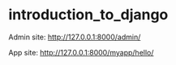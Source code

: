 # introduction_to_django

Admin site: http://127.0.0.1:8000/admin/

App site: http://127.0.0.1:8000/myapp/hello/
